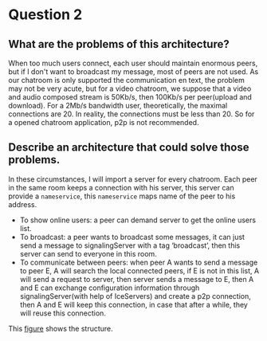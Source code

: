 # Question 2

## What are the problems of this architecture?
When too much users connect, each user should maintain enormous peers, but if I don't want to broadcast my message, most of peers are not used. As our chatroom is only supported the communication en text, the problem may not be very acute, but for a video chatroom, we suppose that a video and audio composed stream is 50Kb/s, then 100Kb/s per peer(upload and download). For a 2Mb/s bandwidth user, theoretically, the maximal connections are 20. In reality, the connections must be less than 20. So for a opened chatroom application, p2p is not recommended.   
## Describe an architecture that could solve those problems.
In these circumstances, I will import a server for every chatroom. Each peer in the same room keeps a connection with his server, this server can provide a `nameservice`, this `nameservice` maps name of the peer to his address.
- To show online users: a peer can demand server to get the online users list.
- To broadcast: a peer wants to broadcast some messages, it can just send a message to signalingServer with a tag ‘broadcast’, then this server can send to everyone in this room.
- To communicate between peers: when peer A wants to send a message to peer E, A will search the local connected peers, if E is not in this list, A will send a request to server, then server sends a message to E, then A and E can exchange configuration information through signalingServer(with help of IceServers) and create a p2p connection, then A and E will keep this connection, in case that after a while, they will reuse this connection.

This [figure](structure.png) shows the structure.
